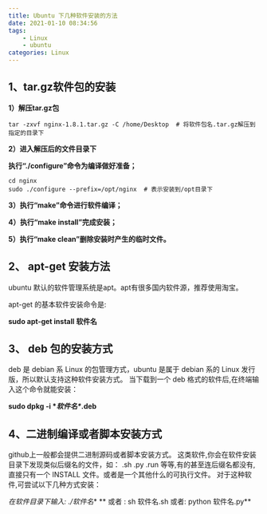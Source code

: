 ```yaml
---
title: Ubuntu 下几种软件安装的方法
date: 2021-01-10 08:34:56
tags:
	- Linux
	- ubuntu
categories: Linux
---
```


## **1、tar.gz软件包的安装**

**1）解压tar.gz包**

```
tar -zxvf nginx-1.8.1.tar.gz -C /home/Desktop  # 将软件包名.tar.gz解压到指定的目录下 
```

**2）进入解压后的文件目录下**

   **执行“./configure”命令为编译做好准备；**

```
cd nginx
sudo ./configure --prefix=/opt/nginx  # 表示安装到/opt目录下
```

**3）执行“make”命令进行软件编译；**

**4）执行“make install”完成安装；**

**5）执行“make clean”删除安装时产生的临时文件。**

 

## 2、 apt-get 安装方法

ubuntu 默认的软件管理系统是apt。apt有很多国内软件源，推荐使用淘宝。

apt-get 的基本软件安装命令是:

**sudo apt-get install 软件名**

 

## **3、 deb 包的安装方式**

deb 是 debian 系 Linux 的包管理方式，ubuntu 是属于 debian 系的 Linux 发行版，所以默认支持这种软件安装方式。
当下载到一个 deb 格式的软件后,在终端输入这个命令就能安装：

**sudo dpkg -i \**软件名\**.deb**



## **4、二进制编译或者脚本安装方式**

github上一般都会提供二进制源码或者脚本安装方式。
这类软件,你会在软件安装目录下发现类似后缀名的文件，如： .sh .py .run 等等,有的甚至连后缀名都没有,直接只有一个 INSTALL 文件。或者是一个其他什么的可执行文件。
对于这种软件,可尝试以下几种方式安装：

*在软件目录下输入: ./软件名** **
或者 : sh 软件名.sh
或者: python 软件名.py**